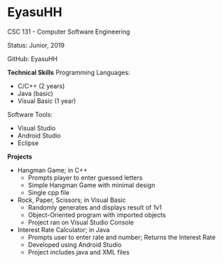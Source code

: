 EyasuHH
=======

CSC 131 - Computer Software Engineering

Status: Junior, 2019

GitHub: EyasuHH

**Technical Skills**
Programming Languages:
* C/C++ (2 years)
* Java (basic)
* Visual Basic (1 year)

Software Tools:
* Visual Studio
* Android Studio
* Eclipse


**Projects**
* Hangman Game; in C++
	- Prompts player to enter guessed letters
	- Simple Hangman Game with minimal 
	design
	- Single cpp file
* Rock, Paper, Scissors; in Visual Basic
	- Randomly generates and displays result of 1v1
	- Object-Oriented program with imported
	objects 
	- Project ran on Visual Studio Console
* Interest Rate Calculator; in Java
	- Prompts user to enter rate and number; Returns the Interest Rate
	- Developed using Android Studio
	- Project includes java and XML files
